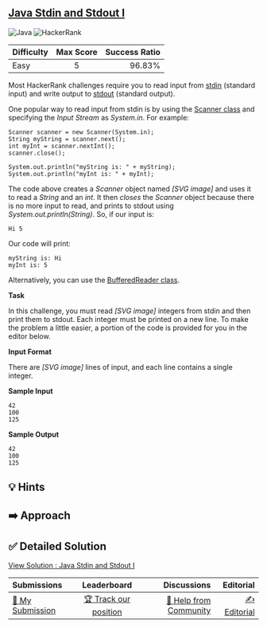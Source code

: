 ## [Java Stdin and Stdout I](https://www.hackerrank.com/challenges/java-stdin-and-stdout-1)

![Java](https://img.shields.io/badge/java-%23ED8B00.svg?style=for-the-badge&logo=openjdk&logoColor=white) ![HackerRank](https://img.shields.io/badge/-Hackerrank-2EC866?style=for-the-badge&logo=HackerRank&logoColor=white)

| Difficulty | Max Score | Success Ratio |
|:-----------|:------------:|------------:|
| Easy       | 5      | 96.83%        |

Most HackerRank challenges require you to read input from [stdin](https://en.wikipedia.org/wiki/Standard_streams#Standard_input_.28stdin.29) (standard input) and write output to [stdout](https://en.wikipedia.org/wiki/Standard_streams#Standard_output_.28stdout.29) (standard output).


One popular way to read input from stdin is by using the [Scanner class](https://docs.oracle.com/javase/8/docs/api/java/util/Scanner.html) and specifying the *Input Stream* as *System.in*. For example:



```
Scanner scanner = new Scanner(System.in);
String myString = scanner.next();
int myInt = scanner.nextInt();
scanner.close();

System.out.println("myString is: " + myString);
System.out.println("myInt is: " + myInt);

```

The code above creates a *Scanner* object named  *[SVG image]*  and uses it to read a *String* and an *int*. It then *closes* the *Scanner* object because there is no more input to read, and prints to stdout using *System.out.println(String)*. So, if our input is:



```
Hi 5

```

Our code will print:



```
myString is: Hi
myInt is: 5

```

Alternatively, you can use the [BufferedReader class](https://docs.oracle.com/javase/8/docs/api/java/io/BufferedReader.html).


**Task**   

In this challenge, you must read  *[SVG image]*  integers from stdin and then print them to stdout. Each integer must be printed on a new line. To make the problem a little easier, a portion of the code is provided for you in the editor below.

**Input Format**

There are  *[SVG image]*  lines of input, and each line contains a single integer.

**Sample Input**


```
42
100
125

```
**Sample Output**


```
42
100
125

```

## 💡 Hints 

## ➡️ Approach 

## ✅ Detailed Solution
[View Solution : Java Stdin and Stdout I](./Solution.java)

| Submissions | Leaderboard| Discussions | Editorial |
|:-----------|:------------:|------------:|------------:|
| [📝 My Submission](https://www.hackerrank.com/challenges/java-stdin-and-stdout-1/submissions) | [🏆 Track our position](https://www.hackerrank.com/challenges/java-stdin-and-stdout-1/leaderboard) | [🤔 Help from Community](https://www.hackerrank.com/challenges/java-stdin-and-stdout-1/forum) | [✍️ Editorial](https://www.hackerrank.com/challenges/java-stdin-and-stdout-1/editorial) |

